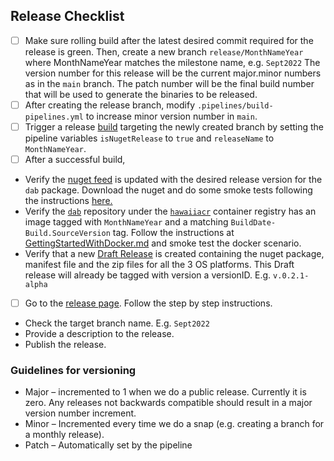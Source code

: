 ## Release Checklist
 - [ ] Make sure rolling build after the latest desired commit required for the release is green. Then, create a new branch `release/MonthNameYear` where MonthNameYear matches the milestone name, e.g. `Sept2022` The version number for this release will be the current major.minor numbers as in the `main` branch. The patch number will be the final build number that will be used to generate the binaries to be released.
 - [ ] After creating the release branch, modify `.pipelines/build-pipelines.yml` to increase minor version number in `main`.
 - [ ] Trigger a release [build](https://msdata.visualstudio.com/CosmosDB/_build?definitionId=18014) targeting the newly created branch by setting the pipeline variables `isNugetRelease` to `true` and `releaseName` to `MonthNameYear`.
 - [ ] After a successful build,
  - Verify the [nuget feed](https://msdata.visualstudio.com/CosmosDB/_artifacts/feed/DataApiBuilder) is updated with the desired release version for the `dab` package. Download the nuget and do some smoke tests following the instructions [here.](../getting-started/getting-started-dab-cli.md)
  - Verify the [`dab`](https://ms.portal.azure.com/#view/Microsoft_Azure_ContainerRegistries/RepositoryBlade/id/%2Fsubscriptions%2Fb9c77f10-b438-4c32-9819-eef8a654e478%2FresourceGroups%2Fhawaii-demo-rg%2Fproviders%2FMicrosoft.ContainerRegistry%2Fregistries%2Fhawaiiacr/repository/dab) repository under the [`hawaiiacr`](https://ms.portal.azure.com/#@microsoft.onmicrosoft.com/resource/subscriptions/b9c77f10-b438-4c32-9819-eef8a654e478/resourceGroups/hawaii-demo-rg/providers/Microsoft.ContainerRegistry/registries/hawaiiacr/repository) container registry has an image tagged with `MonthNameYear` and a matching `BuildDate-Build.SourceVersion` tag. Follow the instructions at [GettingStartedWithDocker.md](GetStartedWithDocker.md) and smoke test the docker scenario.
  - Verify that a new [Draft Release](https://github.com/Azure/data-api-builder/releases) is created containing the nuget package, manifest file and the zip files for all the 3 OS platforms. This Draft release will already be tagged with version a versionID. E.g. `v.0.2.1-alpha`

 - [ ] Go to the [release page](https://github.com/Azure/data-api-builder/releases). Follow the step by step instructions.
  - Check the target branch name. E.g. `Sept2022`
  - Provide a description to the release.
  - Publish the release.

### Guidelines for versioning

- Major – incremented to 1 when we do a public release. Currently it is zero. Any releases not backwards compatible should result in a major version number increment.
- Minor – Incremented every time we do a snap (e.g. creating a branch for a monthly release).
- Patch – Automatically set by the pipeline
